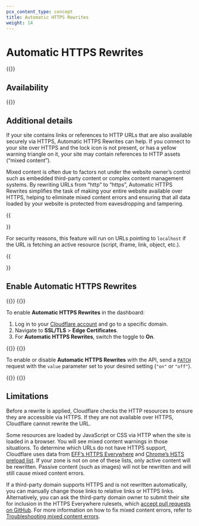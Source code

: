 ```yaml
---
pcx_content_type: concept
title: Automatic HTTPS Rewrites
weight: 14
---
```


# Automatic HTTPS Rewrites

{{<render file="_automatic-https-rewrites-definition.md">}}
<br/>

## Availability

{{<feature-table id="ssl.automatic_https_rewrites">}}

## Additional details

If your site contains links or references to HTTP URLs that are also available securely via HTTPS, Automatic HTTPS Rewrites can help. If you connect to your site over HTTPS and the lock icon is not present, or has a yellow warning triangle on it, your site may contain references to HTTP assets (“mixed content”).

Mixed content is often due to factors not under the website owner’s control such as embedded third-party content or complex content management systems. By rewriting URLs from “http” to “https”, Automatic HTTPS Rewrites simplifies the task of making your entire website available over HTTPS, helping to eliminate mixed content errors and ensuring that all data loaded by your website is protected from eavesdropping and tampering.

{{<Aside type="note">}}

For security reasons, this feature will run on URLs pointing to `localhost` if the URL is fetching an active resource (script, iframe, link, object, etc.).

{{</Aside>}}

## Enable Automatic HTTPS Rewrites

{{<tabs labels="Dashboard | API">}}
{{<tab label="dashboard" no-code="true">}}
 
To enable **Automatic HTTPS Rewrites** in the dashboard:

1.  Log in to your [Cloudflare account](https://dash.cloudflare.com) and go to a specific domain.
2.  Navigate to **SSL/TLS** > **Edge Certificates**.
3.  For **Automatic HTTPS Rewrites**, switch the toggle to **On**.
 
{{</tab>}}
{{<tab label="api" no-code="true">}}

To enable or disable **Automatic HTTPS Rewrites** with the API, send a [`PATCH`](https://developers.cloudflare.com/api/operations/zone-settings-change-automatic-https-rewrites-setting) request with the `value` parameter set to your desired setting (`"on"` or `"off"`).
 
{{</tab>}}
{{</tabs>}}

## Limitations

Before a rewrite is applied, Cloudflare checks the HTTP resources to ensure they are accessible via HTTPS. If they are not available over HTTPS, Cloudflare cannot rewrite the URL.

Some resources are loaded by JavaScript or CSS via HTTP when the site is loaded in a browser. You will see mixed content warnings in those situations. To determine which URLs do not have HTTPS support, Cloudflare uses data from [EFF’s HTTPS Everywhere](https://www.eff.org/https-everywhere/faq#how-do-i-add-my-own-site-to-https-everywhere) and [Chrome’s HSTS preload list](https://hstspreload.org). If your zone is not on one of these lists, only active content will be rewritten. Passive content (such as images) will not be rewritten and will still cause mixed content errors.

If a third-party domain supports HTTPS and is not rewritten automatically, you can manually change those links to relative links or HTTPS links. Alternatively, you can ask the third-party domain owner to submit their site for inclusion in the HTTPS Everywhere rulesets, which [accept pull requests on GitHub](https://github.com/EFForg/https-everywhere/). For more information on how to fix mixed content errors, refer to [Troubleshooting mixed content errors](https://support.cloudflare.com/hc/articles/200170476).